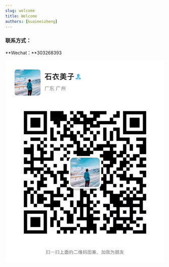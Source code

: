 ```yaml
---
slug: welcome
title: Welcome
authors: [kuaimeizheng]
---
```




### 联系方式：

**Wechat：**303268393

![](./wechat.jpg)